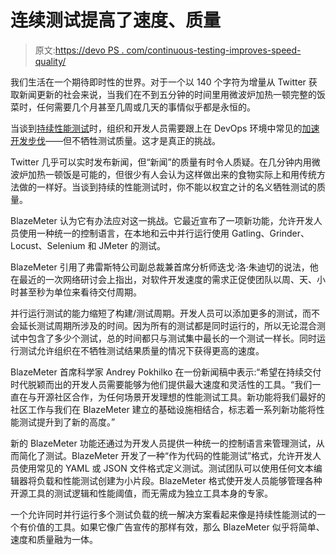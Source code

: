# 连续测试提高了速度、质量

> 原文:[https://devo PS . com/continuous-testing-improves-speed-quality/](https://devops.com/continuous-testing-improves-speed-quality/)

我们生活在一个期待即时性的世界。对于一个以 140 个字符为增量从 Twitter 获取新闻更新的社会来说，当我们在不到五分钟的时间里用微波炉加热一顿完整的饭菜时，任何需要几个月甚至几周或几天的事情似乎都是永恒的。

当谈到[持续性能测试](https://devops.com/2016/03/29/evolving-continuous-testing/)时，组织和开发人员需要跟上在 DevOps 环境中常见的[加速开发步伐](https://devops.com/2015/03/10/continuous-testing-accelerated/)——但不牺牲测试质量。这才是真正的挑战。

Twitter 几乎可以实时发布新闻，但“新闻”的质量有时令人质疑。在几分钟内用微波炉加热一顿饭是可能的，但很少有人会认为这样做出来的食物实际上和用传统方法做的一样好。当谈到持续的性能测试时，你不能以权宜之计的名义牺牲测试的质量。

BlazeMeter 认为它有办法应对这一挑战。它最近宣布了一项新功能，允许开发人员使用一种统一的控制语言，在本地和云中并行运行使用 Gatling、Grinder、Locust、Selenium 和 JMeter 的测试。

BlazeMeter 引用了弗雷斯特公司副总裁兼首席分析师迭戈·洛·朱迪切的说法，他在最近的一次网络研讨会上指出，对软件开发速度的需求正促使团队以周、天、小时甚至秒为单位来看待交付周期。

并行运行测试的能力缩短了构建/测试周期。开发人员可以添加更多的测试，而不会延长测试周期所涉及的时间。因为所有的测试都是同时运行的，所以无论混合测试中包含了多少个测试，总的时间都只与测试集中最长的一个测试一样长。同时运行测试允许组织在不牺牲测试结果质量的情况下获得更高的速度。

BlazeMeter 首席科学家 Andrey Pokhilko 在一份新闻稿中表示:“希望在持续交付时代脱颖而出的开发人员需要能够为他们提供最大速度和灵活性的工具。“我们一直在与开源社区合作，为任何场景开发理想的性能测试工具。新功能将我们最好的社区工作与我们在 BlazeMeter 建立的基础设施相结合，标志着一系列新功能将性能测试提升到了新的高度。”

新的 BlazeMeter 功能还通过为开发人员提供一种统一的控制语言来管理测试，从而简化了测试。BlazeMeter 开发了一种“作为代码的性能测试”格式，允许开发人员使用常见的 YAML 或 JSON 文件格式定义测试。测试团队可以使用任何文本编辑器将负载和性能测试创建为小片段。BlazeMeter 格式使开发人员能够管理各种开源工具的测试逻辑和性能阈值，而无需成为独立工具本身的专家。

一个允许同时并行运行多个测试负载的统一解决方案看起来像是持续性能测试的一个有价值的工具。如果它像广告宣传的那样有效，那么 BlazeMeter 似乎将简单、速度和质量融为一体。